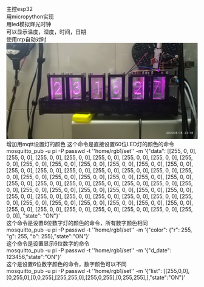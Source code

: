 主控esp32  
用micropython实现  
用led模拟辉光时钟  
可以显示温度，湿度，时间，日期  
使用ntp自动对时  
![image](https://github.com/trz0332/led_clock/blob/master/led_.jpg?raw=true)
增加用mqtt设置灯的颜色
这个命令是直接设置60位LED灯的颜色的命令  
mosquitto_pub -u pi -P passwd -t ''home/rgb1/set'' -m '{"data": [[255, 0, 0], [255, 0, 0], [255, 0, 0], [255, 0, 0], [255, 0, 0], [255, 0, 0], [255, 0, 0], [255, 0, 0], [255, 0, 0], [255, 0, 0], [255, 0, 0], [255, 0, 0], [255, 0, 0], [255, 0, 0], [255, 0, 0], [255, 0, 0], [255, 0, 0], [255, 0, 0], [255, 0, 0], [255, 0, 0], [255, 0, 0], [255, 0, 0], [255, 0, 0], [255, 0, 0], [255, 0, 0], [255, 0, 0], [255, 0, 0], [255, 0, 0], [255, 0, 0], [255, 0, 0], [255, 0, 0], [255, 0, 0], [255, 0, 0], [255, 0, 0], [255, 0, 0], [255, 0, 0], [255, 0, 0], [255, 0, 0], [255, 0, 0], [255, 0, 0], [255, 0, 0], [255, 0, 0], [255, 0, 0], [255, 0, 0], [255, 0, 0], [255, 0, 0], [255, 0, 0], [255, 0, 0], [255, 0, 0], [255, 0, 0], [255, 0, 0], [255, 0, 0], [255, 0, 0], [255, 0, 0], [255, 0, 0], [255, 0, 0], [255, 0, 0], [255, 0, 0], [255, 0, 0], [255, 0, 0]], "state": "ON"}'  
这个命令是设置6位数字灯的颜色的命令，所有数字颜色相同  
mosquitto_pub -u pi -P passwd -t ''home/rgb1/set'' -m '{"color": {"r": 255, "g": 255, "b": 255},"state":"ON"}'  
这个命令是设置显示6位数字的命令  
mosquitto_pub -u pi -P passwd -t ''home/rgb1/set'' -m '{"d_date": 123456,"state":"ON"}'  
这个是设置6位数字颜色的命令，数字颜色可以不同  
mosquitto_pub -u pi -P passwd -t ''home/rgb1/set'' -m '{"list": [[255,0,0],[0,255,0],[0,0,255],[255,255,0],[255,0,255],[0,255,255],],"state":"ON"}'  
